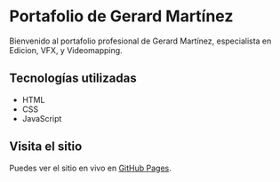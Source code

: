 # Portafolio de Gerard Martínez

Bienvenido al portafolio profesional de Gerard Martínez, especialista en Edicion, VFX, y Videomapping.

## Tecnologías utilizadas
- HTML
- CSS
- JavaScript

## Visita el sitio
Puedes ver el sitio en vivo en [GitHub Pages](https://forming3d.github.io/gerard-martinez-portafolio/).
